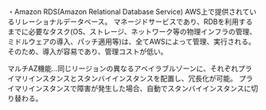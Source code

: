 ・Amazon RDS(Amazon Relational Database Service)
AWS上で提供されているリレーショナルデータベース。
マネージドサービスであり、RDBを利用するまでに必要なタスク(OS、ストレージ、ネットワーク等の物理インフラの管理、ミドルウェアの導入、パッチ適用等)は、全てAWSによって管理、実行される。
そのため、導入が容易であり、管理コストが低い。

マルチAZ機能...同じリージョンの異なるアベイラブルゾーンに、それぞれプライマリインスタンスとスタンバイインスタンスを配置し、冗長化が可能。
プライマリインスタンスで障害が発生した場合、自動でスタンバイインスタンスに切り替わる。

